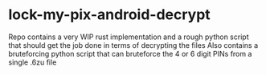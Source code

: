 # lock-my-pix-android-decrypt

Repo contains a very WIP rust implementation and a rough python script that should get the job done in terms of decrypting the files
Also contains a bruteforcing python script that can bruteforce the 4 or 6 digit PINs from a single .6zu file


